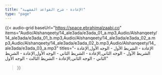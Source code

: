 ```yaml
---
title: "الإعادة - شرح القواعد الفقهية"
type: "page"
---
```


{{< audio-grid 
  baseUrl="https://space.ebrahimalzaabi.co"
  items="Audio/Alshanqeety/14_ale3ada/e3ada_01_a.mp3,Audio/Alshanqeety/14_ale3ada/e3ada_01_b.mp3,Audio/Alshanqeety/14_ale3ada/e3ada_02_a.mp3,Audio/Alshanqeety/14_ale3ada/e3ada_02_b.mp3,Audio/Alshanqeety/14_ale3ada/e3ada_03_a.mp3"
  titles="الإعادة - الشريط الأول - الوجه الأول,الإعادة - الشريط الأول - الوجه الثاني,الإعادة - الشريط الثاني - الوجه الأول,الإعادة - الشريط الثاني - الوجه الثاني,الإعادة - الشريط الثالث - الوجه الأول"
>}} 